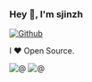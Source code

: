 ### Hey 👋, I'm sjinzh

[![Github](https://img.shields.io/github/followers/sjinzh?label=Follow&style=social)](https://github.com/sjinzh)

I ❤ Open Source. 

![@](https://github-readme-stats.vercel.app/api/top-langs/?username=sjinzh&hide=html)
![@](https://github-readme-stats.vercel.app/api?username=sjinzh&show_icons=true&count_private=true&line_height=40)
